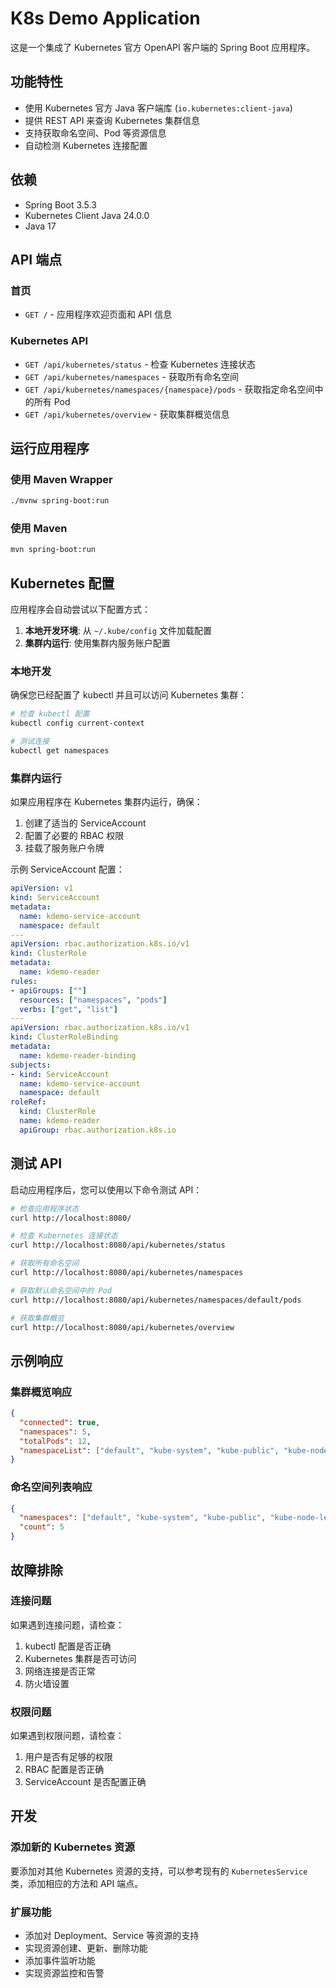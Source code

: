 # K8s Demo Application

这是一个集成了 Kubernetes 官方 OpenAPI 客户端的 Spring Boot 应用程序。

## 功能特性

- 使用 Kubernetes 官方 Java 客户端库 (`io.kubernetes:client-java`)
- 提供 REST API 来查询 Kubernetes 集群信息
- 支持获取命名空间、Pod 等资源信息
- 自动检测 Kubernetes 连接配置

## 依赖

- Spring Boot 3.5.3
- Kubernetes Client Java 24.0.0
- Java 17

## API 端点

### 首页
- `GET /` - 应用程序欢迎页面和 API 信息

### Kubernetes API
- `GET /api/kubernetes/status` - 检查 Kubernetes 连接状态
- `GET /api/kubernetes/namespaces` - 获取所有命名空间
- `GET /api/kubernetes/namespaces/{namespace}/pods` - 获取指定命名空间中的所有 Pod
- `GET /api/kubernetes/overview` - 获取集群概览信息

## 运行应用程序

### 使用 Maven Wrapper
```bash
./mvnw spring-boot:run
```

### 使用 Maven
```bash
mvn spring-boot:run
```

## Kubernetes 配置

应用程序会自动尝试以下配置方式：

1. **本地开发环境**: 从 `~/.kube/config` 文件加载配置
2. **集群内运行**: 使用集群内服务账户配置

### 本地开发

确保您已经配置了 kubectl 并且可以访问 Kubernetes 集群：

```bash
# 检查 kubectl 配置
kubectl config current-context

# 测试连接
kubectl get namespaces
```

### 集群内运行

如果应用程序在 Kubernetes 集群内运行，确保：

1. 创建了适当的 ServiceAccount
2. 配置了必要的 RBAC 权限
3. 挂载了服务账户令牌

示例 ServiceAccount 配置：

```yaml
apiVersion: v1
kind: ServiceAccount
metadata:
  name: kdemo-service-account
  namespace: default
---
apiVersion: rbac.authorization.k8s.io/v1
kind: ClusterRole
metadata:
  name: kdemo-reader
rules:
- apiGroups: [""]
  resources: ["namespaces", "pods"]
  verbs: ["get", "list"]
---
apiVersion: rbac.authorization.k8s.io/v1
kind: ClusterRoleBinding
metadata:
  name: kdemo-reader-binding
subjects:
- kind: ServiceAccount
  name: kdemo-service-account
  namespace: default
roleRef:
  kind: ClusterRole
  name: kdemo-reader
  apiGroup: rbac.authorization.k8s.io
```

## 测试 API

启动应用程序后，您可以使用以下命令测试 API：

```bash
# 检查应用程序状态
curl http://localhost:8080/

# 检查 Kubernetes 连接状态
curl http://localhost:8080/api/kubernetes/status

# 获取所有命名空间
curl http://localhost:8080/api/kubernetes/namespaces

# 获取默认命名空间中的 Pod
curl http://localhost:8080/api/kubernetes/namespaces/default/pods

# 获取集群概览
curl http://localhost:8080/api/kubernetes/overview
```

## 示例响应

### 集群概览响应
```json
{
  "connected": true,
  "namespaces": 5,
  "totalPods": 12,
  "namespaceList": ["default", "kube-system", "kube-public", "kube-node-lease", "ingress-nginx"]
}
```

### 命名空间列表响应
```json
{
  "namespaces": ["default", "kube-system", "kube-public", "kube-node-lease", "ingress-nginx"],
  "count": 5
}
```

## 故障排除

### 连接问题

如果遇到连接问题，请检查：

1. kubectl 配置是否正确
2. Kubernetes 集群是否可访问
3. 网络连接是否正常
4. 防火墙设置

### 权限问题

如果遇到权限问题，请检查：

1. 用户是否有足够的权限
2. RBAC 配置是否正确
3. ServiceAccount 是否配置正确

## 开发

### 添加新的 Kubernetes 资源

要添加对其他 Kubernetes 资源的支持，可以参考现有的 `KubernetesService` 类，添加相应的方法和 API 端点。

### 扩展功能

- 添加对 Deployment、Service 等资源的支持
- 实现资源创建、更新、删除功能
- 添加事件监听功能
- 实现资源监控和告警 